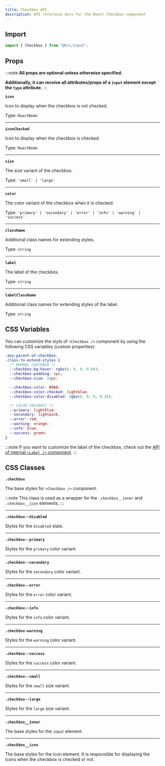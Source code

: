 ```yaml
---
title: Checkbox API
description: API reference docs for the React Checkbox component
---
```


## Import

```js
import { Checkbox } from "@hrc/input";
```

## Props

:::note
**All props are optional unless otherwise specified.**

**Additionally, it can receive all attributes/props of a `input` element except
the `type` attribute.**
:::

**`icon`**

Icon to display when the checkbox is not checked.

Type: `ReactNode`

---

**`iconChecked`**

Icon to display when the checkbox is checked.

Type: `ReactNode`

---

**`size`**

The size variant of the checkbox.

Type: `'small' | 'large'`

---

**`color`**

The color variant of the checkbox when it is checked.

Type: `'primary' | 'secondary' | 'error' | 'info' | 'warning' | 'success'`

---

**`className`**

Additional class names for extending styles.

Type: `string`

---

**`label`**

The label of the checkbox.

Type: `string`

---

**`labelClassName`**

Additional class names for extending styles of the label.

Type: `string`

## CSS Variables

You can customize the style of `<Checkbox />` component by using the following
CSS variables (custom properties):

```css
.any-parent-of-checkbox,
.class-to-extend-styles {
  /* NORMAL CHECKBOX */
  --checkbox-bg-hover: rgba(0, 0, 0, 0.04);
  --checkbox-padding: 4px;
  --checkbox-size: 24px;

  --checkbox-color: #000;
  --checkbox-color-checked: lightblue;
  --checkbox-color-disabled: rgba(0, 0, 0, 0.26);

  /* COLOR VARIANTS */
  --primary: lightblue;
  --secondary: lightpink;
  --error: red;
  --warning: orange;
  --info: blue;
  --success: green;
}
```

:::note
If you want to customize the label of the checkbox, check out the [API of
internal `<Label />` component](../label).
:::

## CSS Classes

**`.checkbox`**

The base styles for `<Checkbox />` component.

:::note
This class is used as a wrapper for the `.checkbox__inner` and `.checkbox__icon`
elements.
:::

---

**`.checkbox--disabled`**

Styles for the `disabled` state.

---

**`.checkbox--primary`**

Styles for the `primary` color variant.

---

**`.checkbox--secondary`**

Styles for the `secondary` color variant.

---

**`.checkbox--error`**

Styles for the `error` color variant.

---

**`.checkbox--info`**

Styles for the `info` color variant.

---

**`.checkbox-warning`**

Styles for the `warning` color variant.

---

**`.checkbox--success`**

Styles for the `success` color variant.

---

**`.checkbox--small`**

Styles for the `small` size variant.

---

**`.checkbox--large`**

Styles for the `large` size variant.

---

**`.checkbox__inner`**

The base styles for the `input` element.

---

**`.checkbox__icon`**

The base styles for the icon element. It is responsible for displaying the icons
when the checkbox is checked or not.
